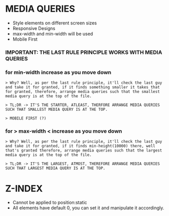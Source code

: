 # MEDIA QUERIES

- Style elements on different screen sizes
- Responsive Designs
- max-width and min-width will be used
- Mobile First 
### IMPORTANT: THE LAST RULE PRINCIPLE WORKS WITH MEDIA QUERIES
### for  min-width  increase as you move down
    > Why? Well, as per the last rule principle, it'll check the last guy and take it for granted, if it finds something smaller it takes that for granted, therefore, arrange media queries such that the smallest media query is at the top of the file.

    > TL;DR -> IT'S THE STARTER, ATLEAST, THERFORE ARRANGE MEDIA QUERIES SUCH THAT SMALLEST MEDIA QUERY IS AT THE TOP.

    > MOBILE FIRST (?)

### for > max-width < increase as you move down
    > Why? Well, as per the last rule principle, it'll check the last guy and take it for granted, if it finds min-height(10000) there, well that's granted therefore, arrange media queries such that the largest media query is at the top of the file.

    > TL;DR -> IT'S THE LARGEST, ATMOST, THEREFORE ARRANGE MEDIA QUERIES SUCH THAT LARGEST MEDIA QUERY IS AT THE TOP.   

# Z-INDEX

- Cannot be applied to position:static
- All elements have default 0, you can set it and manipulate it accordingly.